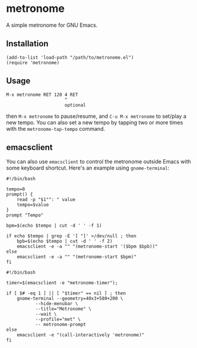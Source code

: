 # metronome

A simple metronome for GNU Emacs.

## Installation

```
(add-to-list 'load-path "/path/to/metronome.el")
(require 'metronome)
```

## Usage

```
M-x metronome RET 120 4 RET
                      ^
                      optional
```

then `M-x metronome` to pause/resume, and `C-u M-x metronome` to
set/play a new tempo. You can also set a new tempo by tapping two or
more times with the `metronome-tap-tempo` command.

## emacsclient

You can also use `emacsclient` to control the metronome outside Emacs
with some keyboard shortcut. Here's an example using `gnome-terminal`:

```shell
#!/bin/bash

tempo=0
prompt() {
    read -p "$1"": " value
    tempo=$value
}
prompt "Tempo"

bpm=$(echo $tempo | cut -d ' ' -f 1)

if echo $tempo | grep -E '[ "]' >/dev/null ; then
    bpb=$(echo $tempo | cut -d ' ' -f 2)
    emacsclient -e -a "" "(metronome-start '($bpm $bpb))"
else
    emacsclient -e -a "" "(metronome-start $bpm)"
fi
```

```shell
#!/bin/bash

timer=$(emacsclient -e "metronome-timer");

if [ $# -eq 1 ] || [ "$timer" == nil ] ; then
    gnome-terminal --geometry=40x3+580+200 \
		   --hide-menubar \
		   --title="Metronome" \
		   --wait \
		   --profile="met" \
		   -- metronome-prompt
else
    emacsclient -e "(call-interactively 'metronome)"
fi
```
